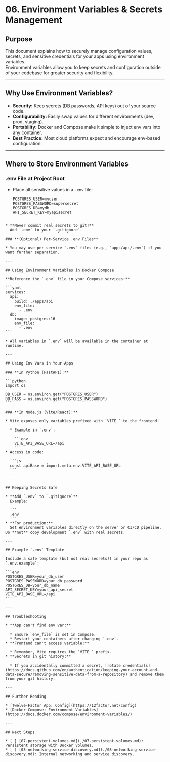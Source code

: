 # 06. Environment Variables & Secrets Management

## Purpose

This document explains how to securely manage configuration values, secrets, and sensitive credentials for your apps using environment variables.  
Environment variables allow you to keep secrets and configuration outside of your codebase for greater security and flexibility.

---

## Why Use Environment Variables?

- **Security:** Keep secrets (DB passwords, API keys) out of your source code.
- **Configurability:** Easily swap values for different environments (dev, prod, staging).
- **Portability:** Docker and Compose make it simple to inject env vars into any container.
- **Best Practice:** Most cloud platforms expect and encourage env-based configuration.

---

## Where to Store Environment Variables

### **.env File at Project Root**

- Place all sensitive values in a `.env` file:
  ```env
  POSTGRES_USER=myuser
  POSTGRES_PASSWORD=supersecret
  POSTGRES_DB=mydb
  API_SECRET_KEY=myapisecret
````

* **Never commit real secrets to git!**
  Add `.env` to your `.gitignore`.

### **(Optional) Per-Service .env Files**

* You may use per-service `.env` files (e.g., `apps/api/.env`) if you want further separation.

---

## Using Environment Variables in Docker Compose

**Reference the `.env` file in your Compose services:**

```yaml
services:
  api:
    build: ./apps/api
    env_file:
      - .env
  db:
    image: postgres:16
    env_file:
      - .env
```

* All variables in `.env` will be available in the container at runtime.

---

## Using Env Vars in Your Apps

### **In Python (FastAPI):**

```python
import os

DB_USER = os.environ.get("POSTGRES_USER")
DB_PASS = os.environ.get("POSTGRES_PASSWORD")
```

### **In Node.js (Vite/React):**

* Vite exposes only variables prefixed with `VITE_` to the frontend!

  * Example in `.env`:

    ```env
    VITE_API_BASE_URL=/api
    ```
* Access in code:

  ```js
  const apiBase = import.meta.env.VITE_API_BASE_URL
  ```

---

## Keeping Secrets Safe

* **Add `.env` to `.gitignore`**
  Example:

  ```
  .env
  ```
* **For production:**
  Set environment variables directly on the server or CI/CD pipeline. Do **not** copy development `.env` with real secrets.

---

## Example `.env` Template

Include a safe template (but not real secrets!) in your repo as `.env.example`:

```env
POSTGRES_USER=your_db_user
POSTGRES_PASSWORD=your_db_password
POSTGRES_DB=your_db_name
API_SECRET_KEY=your_api_secret
VITE_API_BASE_URL=/api
```

---

## Troubleshooting

* **App can't find env var:**

  * Ensure `env_file` is set in Compose.
  * Restart your containers after changing `.env`.
* **Frontend can't access variable:**

  * Remember, Vite requires the `VITE_` prefix.
* **Secrets in git history:**

  * If you accidentally committed a secret, [rotate credentials](https://docs.github.com/en/authentication/keeping-your-account-and-data-secure/removing-sensitive-data-from-a-repository) and remove them from your git history.

---

## Further Reading

* [Twelve-Factor App: Config](https://12factor.net/config)
* [Docker Compose: Environment Variables](https://docs.docker.com/compose/environment-variables/)

---

## Next Steps

* [ ] [07-persistent-volumes.md](./07-persistent-volumes.md): Persistent storage with Docker volumes.
* [ ] [08-networking-service-discovery.md](./08-networking-service-discovery.md): Internal networking and service discovery.

